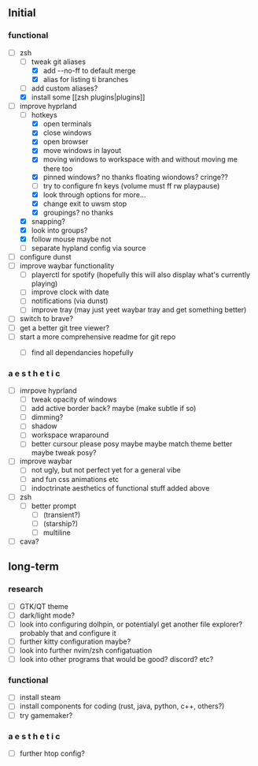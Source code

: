 ## Initial
### functional
- [ ] zsh
	- [ ] tweak git aliases 
		- [x] add --no-ff to default merge
		- [x] alias for listing ti branches
	- [ ] add custom aliases?
	- [x] install some [[zsh plugins|plugins]]
- [ ] improve hyprland 
	- [ ] hotkeys
		- [x] open terminals
		- [x] close windows
		- [x] open browser
		- [x] move windows in layout
		- [x] moving windows to workspace with and without moving me there too
		- [x] pinned windows? no thanks floating wiondows? cringe??
		- [ ] try to configure fn keys (volume must ff rw playpause)
		- [x] look through options for more...
		- [x] change exit to uwsm stop
		- [x] groupings? no thanks
	- [x] snapping?
	- [x] look into groups?
	- [x] follow mouse maybe not
	- [ ] separate hypland config via source
- [ ] configure dunst
- [ ] improve waybar functionality
	- [ ] playerctl for spotify (hopefully this will also display what's currently playing)
	- [ ] improve clock with date
	- [ ] notifications (via dunst)
	- [ ] improve tray (may just yeet waybar tray and get something better)
- [ ] switch to brave?
- [ ] get a better git tree viewer?
- [ ] start a more comprehensive readme for git repo
	- [ ] find all dependancies hopefully


### a e s t h e t i c
- [ ] imrpove hyprland
	- [ ] tweak opacity of windows
	- [ ] add active border back? maybe (make subtle if so)
	- [ ] dimming?
	- [ ] shadow
	- [ ] workspace wraparound
	- [ ] better cursour please posy maybe maybe match theme better maybe tweak posy?
	
- [ ] improve waybar
	- [ ] not ugly, but not perfect yet for a general vibe
	- [ ] and fun css animations etc
	- [ ] indoctrinate aesthetics of functional stuff added above
- [ ] zsh
	- [ ] better prompt 
		- [ ] (transient?) 
		- [ ] (starship?)
		- [ ] multiline
- [ ] cava?

## long-term
### research
- [ ] GTK/QT theme
- [ ] dark/light mode?
- [ ] look into configuring dolhpin, or potentialyl get another file explorer? probably that and configure it
- [ ] further kitty configuration maybe?
- [ ] look into further nvim/zsh configatuation
- [ ] look into other programs that would be good? discord? etc?
### functional
- [ ] install steam
- [ ] install components for coding (rust, java, python, c++, others?)
- [ ] try gamemaker? 
### a e s t h e t i c
- [ ] further htop config? 